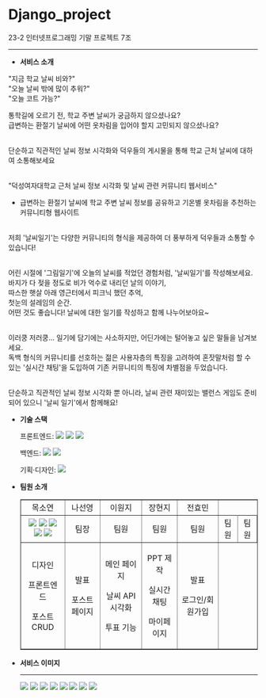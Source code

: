 # Django_project
23-2 인터넷프로그래밍 기말 프로젝트 7조
<hr>

- **서비스 소개**

"지금 학교 날씨 비와?" <br>
"오늘 날씨 밖에 많이 추워?" <br>
"오늘 코트 가능?" <br>

통학길에 오르기 전, 학교 주변 날씨가 궁금하지 않으셨나요? <br>
급변하는 환절기 날씨에 어떤 옷차림을 입어야 할지 고민되지 않으셨나요? <br><br>

단순하고 직관적인 날씨 정보 시각화와 덕우들의 게시물을 통해 학교 근처 날씨에 대하여 소통해보세요 <br><br>

"덕성여자대학교 근처 날씨 정보 시각화 및 날씨 관련 커뮤니티 웹서비스" <br>
  - 급변하는 환절기 날씨에 학교 주변 날씨 정보를 공유하고 기온별 옷차림을 추천하는 커뮤니티형 웹사이트 <br><br>

저희 '날씨일기'는 다양한 커뮤니티의 형식을 제공하여 더 풍부하게 덕우들과 소통할 수 있습니다! <br><br>

어린 시절에 '그림일기'에 오늘의 날씨를 적었던 경험처럼, '날씨일기'를 작성해보세요. <br>
바지가 다 젖을 정도로 비가 억수로 내리던 날의 이야기, <br>
따스한 햇살 아래 영근터에서 피크닉 했던 추억, <br>
첫눈의 설레임의 순간. <br>
어떤 것도 좋습니다! 날씨에 대한 일기를 작성하고 함께 나누어보아요~ <br><br>

이러쿵 저러쿵... 일기에 담기에는 사소하지만, 어딘가에는 털어놓고 싶은 말들을 남겨보세요. <br>
독백 형식의 커뮤니티를 선호하는 젊은 사용자층의 특징을 고려하여 혼잣말처럼 할 수 있는 '실시간 채팅'을 도입하여 기존 커뮤니티의 특징에 차별점을 두었습니다. <br><br>

단순하고 직관적인 날씨 정보 시각화 뿐 아니라, 날씨 관련 재미있는 밸런스 게임도 준비되어 있으니 '날씨 일기'에서 함께해요! <br>


- **기술 스택**

  <span>프론트엔드: </span> <img src="https://img.shields.io/badge/html-E34F26?style=for-the-badge&logo=html5&logoColor=white"> <img src="https://img.shields.io/badge/css-1572B6?style=for-the-badge&logo=css3&logoColor=white"> <img src="https://img.shields.io/badge/javascript-F7DF1E?style=for-the-badge&logo=javascript&logoColor=black">

  <span>백엔드: </span><img src="https://img.shields.io/badge/python-3776AB?style=for-the-badge&logo=python&logoColor=white"> <img src="https://img.shields.io/badge/django-092E20?style=for-the-badge&logo=Django&logoColor=white">

  <span>기획·디자인: </span> <img src="https://img.shields.io/badge/figma-F24E1E?style=for-the-badge&logo=figma&logoColor=white">

- **팀원 소개**
  <table border="" cellspacing="0" cellpadding="0" width="100%">
  <tr width="100%">
  <td align="center">목소연</a></td>
  <td align="center">나선영</a></td>
  <td  align="center">이원지</a></td>
  <td align="center">장현지</a></td>
  <td align="center">전효민</a></td>
  </tr>
  <tr width="100%">
  <td  align="center">
    <img src="https://github.com/finalprj-7/Django_project/assets/126389940/66848a81-f2a6-4b52-b73b-906499f16140)/>
  </td>
  <td  align="center">
    <img src="https://github.com/finalprj-7/Django_project/assets/126389940/87f5c279-24c4-4482-8b52-f50a2e758f19)/>
  </td>
  <td  align="center">
    <img src="https://github.com/finalprj-7/Django_project/assets/126389940/08a49f9d-44da-4ccb-8b07-6616ccdfacf6)/>
  </td>
  <td  align="center">
    <img src="https://github.com/finalprj-7/Django_project/assets/126389940/94043d29-8071-4678-9bf2-5871805021e5)/>
  </td>
  <td  align="center">
    <img src="https://github.com/finalprj-7/Django_project/assets/126389940/f6fc189e-76fc-4623-b230-715d6143872d)/>
  </td>
  
  </tr>
  <tr width="100%">
  <td  align="center">팀장</td>
  <td  align="center">팀원</td>
  <td  align="center">팀원</td>
  <td  align="center">팀원</td>
  <td  align="center">팀원</td>
  <td  align="center">팀원</td>
     </tr>
      <tr width="100%">
          <td  align="center"><p>디자인</p><p>프론트엔드</p><p>포스트 CRUD</p></td>
          <td  align="center"><p>발표</p><p>포스트 페이지</p><p> </p></td>
          <td  align="center"><p>메인 페이지</p><p>날씨 API 시각화</p><p>투표 기능</p></td>
          <td  align="center"><p>PPT 제작</p><p>실시간 채팅</p><p>마이페이지</p></td>
          <td  align="center"><p>발표</p><p>로그인/회원가입</p><p> </p></td>
     </tr>
  </table>

- **서비스 이미지**
  <hr>
  <img src="https://github.com/finalprj-7/Django_project/assets/126389940/a35e501f-c033-4691-aea9-3cd76893b748"/>
  <img src="https://github.com/finalprj-7/Django_project/assets/126389940/bf5f893f-55eb-4a8a-82a0-7fc2592e3113"/>
  <img src="https://github.com/finalprj-7/Django_project/assets/126389940/655c2553-9dea-4ae1-9df3-590c91bc69a2"/>
  <img src="https://github.com/finalprj-7/Django_project/assets/126389940/fc07f251-ff58-422f-8697-7554576f4ce7"/>
  <img src="https://github.com/finalprj-7/Django_project/assets/126389940/da6a2d04-0230-4bb9-9fe6-f2f34e299983"/>
  <img src="https://github.com/finalprj-7/Django_project/assets/126389940/f8432a8f-0da8-4978-96e0-98359d219b8d"/>
  <img src="https://github.com/finalprj-7/Django_project/assets/126389940/4bad993a-0481-485d-901c-6c1c82c0d8aa"/>
  <img src="https://github.com/finalprj-7/Django_project/assets/126389940/32dc21b8-172b-496c-8079-a7468e1f07f3"/>

